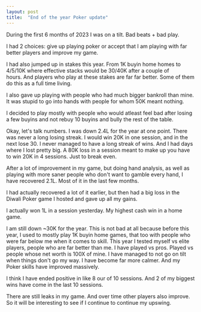 ```yaml
---
layout: post
title:  "End of the year Poker update"
---
```


During the first 6 months of 2023 I was on a tilt. Bad beats + bad play.

I had 2 choices: give up playing poker or accept that I am playing with far better players and improve my game.

I had also jumped up in stakes this year. From 1K buyin home homes to 4/5/10K where effective stacks would be 30/40K after a couple of hours. And players who play at these stakes are far far better. Some of them do this as a full time living.

I also gave up playing with people who had much bigger bankroll than mine. It was stupid to go into hands with people for whom 50K meant nothing.

I decided to play mostly with people who would atleast feel bad after losing a few buyins and not rebuy 10 buyins and bully the rest of the table.

Okay, let's talk numbers. I was down 2.4L for the year at one point. There was never a long losing streak. I would win 20K in one session, and in the next lose 30. I never managed to have a long streak of wins. And I had days where I lost pretty big. A 80K loss in a session meant to make up you have to win 20K in 4 sessions. Just to break even.

After a lot of improvement in my game, but doing hand analysis, as well as playing with more saner people who don't want to gamble every hand, I have recovered 2.1L. Most of it in the last few months.

I had actually recovered a lot of it earlier, but then had a big loss in the Diwali Poker game I hosted and gave up all my gains.

I actually won 1L in a session yesterday. My highest cash win in a home game.

I am still down ~30K for the year. This is not bad at all because before this year, I used to mostly play 1K buyin home games, that too with people who were far below me when it comes to skill. This year I tested myself vs elite players, people who are far better than me. I have played vs pros. Played vs people whose net worth is 100X of mine. I have managed to not go on tilt when things don't go my way. I have become far more calmer. And my Poker skills have improved massively.

I think I have ended positive in like 8 our of 10 sessions. And 2 of my biggest wins have come in the last 10 sessions.

There are still leaks in my game. And over time other players also improve. So it will be interesting to see if I continue to continue my upswing.
